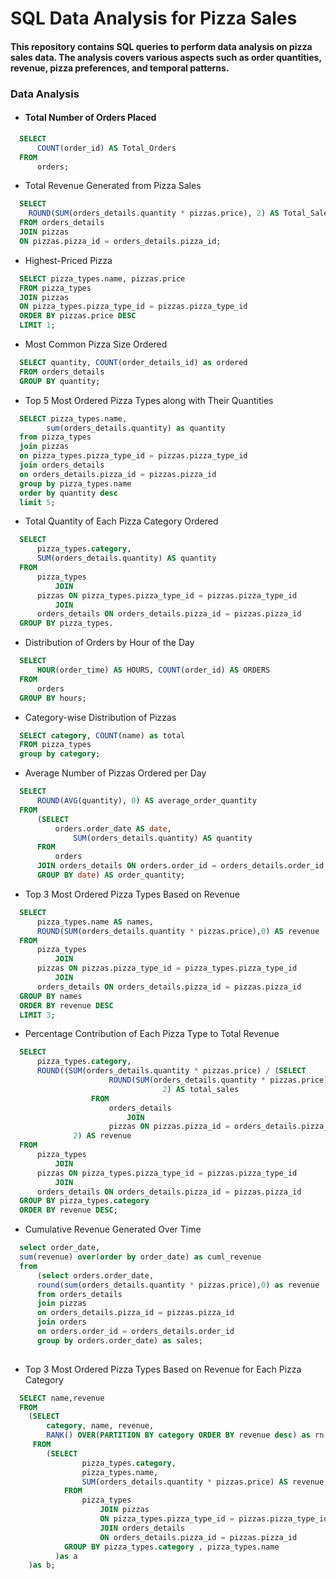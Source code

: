 # SQL Data Analysis for Pizza Sales

#### This repository contains SQL queries to perform data analysis on pizza sales data. The analysis covers various aspects such as order quantities, revenue, pizza preferences, and temporal patterns.



### Data Analysis
- #### Total Number of Orders Placed
  
```sql
  SELECT 
      COUNT(order_id) AS Total_Orders
  FROM
      orders;
```

- Total Revenue Generated from Pizza Sales
  
```sql
  SELECT 
    ROUND(SUM(orders_details.quantity * pizzas.price), 2) AS Total_Sales
  FROM orders_details
  JOIN pizzas
  ON pizzas.pizza_id = orders_details.pizza_id;
```

- Highest-Priced Pizza

```sql
  SELECT pizza_types.name, pizzas.price
  FROM pizza_types
  JOIN pizzas
  ON pizza_types.pizza_type_id = pizzas.pizza_type_id
  ORDER BY pizzas.price DESC
  LIMIT 1;
```

- Most Common Pizza Size Ordered

```sql
  SELECT quantity, COUNT(order_details_id) as ordered
  FROM orders_details
  GROUP BY quantity;
```

- Top 5 Most Ordered Pizza Types along with Their Quantities

```sql
  SELECT pizza_types.name,
  		sum(orders_details.quantity) as quantity
  from pizza_types
  join pizzas
  on pizza_types.pizza_type_id = pizzas.pizza_type_id
  join orders_details
  on orders_details.pizza_id = pizzas.pizza_id
  group by pizza_types.name
  order by quantity desc
  limit 5;
```

- Total Quantity of Each Pizza Category Ordered

```sql
  SELECT 
      pizza_types.category,
      SUM(orders_details.quantity) AS quantity
  FROM
      pizza_types
          JOIN
      pizzas ON pizza_types.pizza_type_id = pizzas.pizza_type_id
          JOIN
      orders_details ON orders_details.pizza_id = pizzas.pizza_id
  GROUP BY pizza_types.
```

- Distribution of Orders by Hour of the Day

```sql
  SELECT 
      HOUR(order_time) AS HOURS, COUNT(order_id) AS ORDERS
  FROM
      orders
  GROUP BY hours;
```

- Category-wise Distribution of Pizzas
  
```sql
  SELECT category, COUNT(name) as total
  FROM pizza_types
  group by category;
```

- Average Number of Pizzas Ordered per Day
```sql
  SELECT 
      ROUND(AVG(quantity), 0) AS average_order_quantity
  FROM
      (SELECT 
          orders.order_date AS date,
              SUM(orders_details.quantity) AS quantity
      FROM
          orders
      JOIN orders_details ON orders.order_id = orders_details.order_id
      GROUP BY date) AS order_quantity;  
```
- Top 3 Most Ordered Pizza Types Based on Revenue

```sql
  SELECT 
      pizza_types.name AS names,
      ROUND(SUM(orders_details.quantity * pizzas.price),0) AS revenue
  FROM
      pizza_types
          JOIN
      pizzas ON pizzas.pizza_type_id = pizza_types.pizza_type_id
          JOIN
      orders_details ON orders_details.pizza_id = pizzas.pizza_id
  GROUP BY names
  ORDER BY revenue DESC
  LIMIT 3;  
```

- Percentage Contribution of Each Pizza Type to Total Revenue

```sql
  SELECT 
      pizza_types.category,
      ROUND((SUM(orders_details.quantity * pizzas.price) / (SELECT 
                      ROUND(SUM(orders_details.quantity * pizzas.price),
                                  2) AS total_sales
                  FROM
                      orders_details
                          JOIN
                      pizzas ON pizzas.pizza_id = orders_details.pizza_id)) * 100,
              2) AS revenue
  FROM
      pizza_types
          JOIN
      pizzas ON pizza_types.pizza_type_id = pizzas.pizza_type_id
          JOIN
      orders_details ON orders_details.pizza_id = pizzas.pizza_id
  GROUP BY pizza_types.category
  ORDER BY revenue DESC;  
```

- Cumulative Revenue Generated Over Time

```sql
  select order_date,
  sum(revenue) over(order by order_date) as cuml_revenue
  from
      (select orders.order_date,
      round(sum(orders_details.quantity * pizzas.price),0) as revenue
      from orders_details
      join pizzas
      on orders_details.pizza_id = pizzas.pizza_id
      join orders
      on orders.order_id = orders_details.order_id
      group by orders.order_date) as sales;
    
```

- Top 3 Most Ordered Pizza Types Based on Revenue for Each Pizza Category

```sql
  SELECT name,revenue
  FROM
  	(SELECT 
  		category, name, revenue,
  		RANK() OVER(PARTITION BY category ORDER BY revenue desc) as rn
  	 FROM
  		(SELECT 
  				pizza_types.category,
  				pizza_types.name,
  				SUM(orders_details.quantity * pizzas.price) AS revenue
  			FROM
  				pizza_types
  					JOIN pizzas 
  					ON pizza_types.pizza_type_id = pizzas.pizza_type_id
  					JOIN orders_details 
  					ON orders_details.pizza_id = pizzas.pizza_id
  			GROUP BY pizza_types.category , pizza_types.name
          )as a
  	)as b;
  
```
